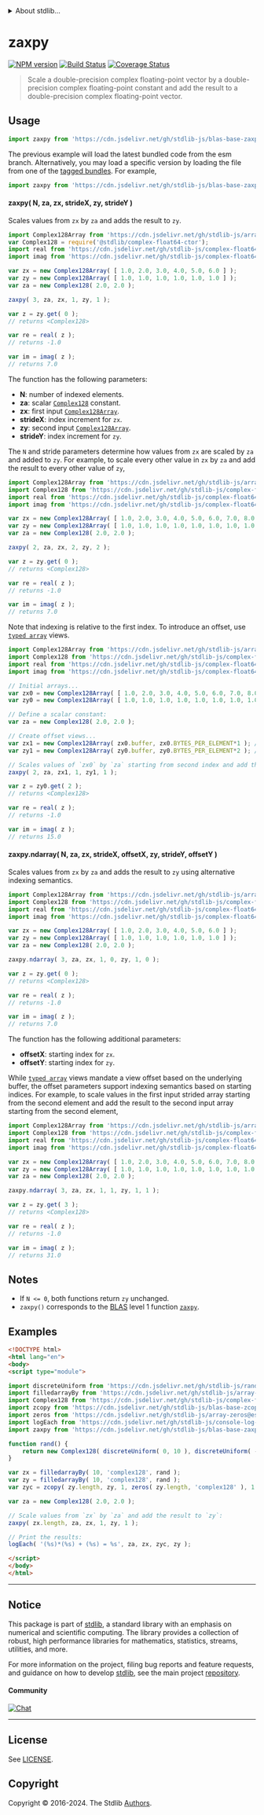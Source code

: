 <!--

@license Apache-2.0

Copyright (c) 2024 The Stdlib Authors.

Licensed under the Apache License, Version 2.0 (the "License");
you may not use this file except in compliance with the License.
You may obtain a copy of the License at

   http://www.apache.org/licenses/LICENSE-2.0

Unless required by applicable law or agreed to in writing, software
distributed under the License is distributed on an "AS IS" BASIS,
WITHOUT WARRANTIES OR CONDITIONS OF ANY KIND, either express or implied.
See the License for the specific language governing permissions and
limitations under the License.

-->


<details>
  <summary>
    About stdlib...
  </summary>
  <p>We believe in a future in which the web is a preferred environment for numerical computation. To help realize this future, we've built stdlib. stdlib is a standard library, with an emphasis on numerical and scientific computation, written in JavaScript (and C) for execution in browsers and in Node.js.</p>
  <p>The library is fully decomposable, being architected in such a way that you can swap out and mix and match APIs and functionality to cater to your exact preferences and use cases.</p>
  <p>When you use stdlib, you can be absolutely certain that you are using the most thorough, rigorous, well-written, studied, documented, tested, measured, and high-quality code out there.</p>
  <p>To join us in bringing numerical computing to the web, get started by checking us out on <a href="https://github.com/stdlib-js/stdlib">GitHub</a>, and please consider <a href="https://opencollective.com/stdlib">financially supporting stdlib</a>. We greatly appreciate your continued support!</p>
</details>

# zaxpy

[![NPM version][npm-image]][npm-url] [![Build Status][test-image]][test-url] [![Coverage Status][coverage-image]][coverage-url] <!-- [![dependencies][dependencies-image]][dependencies-url] -->

> Scale a double-precision complex floating-point vector by a double-precision complex floating-point constant and add the result to a double-precision complex floating-point vector.



<section class="usage">

## Usage

```javascript
import zaxpy from 'https://cdn.jsdelivr.net/gh/stdlib-js/blas-base-zaxpy@esm/index.mjs';
```
The previous example will load the latest bundled code from the esm branch. Alternatively, you may load a specific version by loading the file from one of the [tagged bundles](https://github.com/stdlib-js/blas-base-zaxpy/tags). For example,

```javascript
import zaxpy from 'https://cdn.jsdelivr.net/gh/stdlib-js/blas-base-zaxpy@v0.1.0-esm/index.mjs';
```

#### zaxpy( N, za, zx, strideX, zy, strideY )

Scales values from `zx` by `za` and adds the result to `zy`.

```javascript
import Complex128Array from 'https://cdn.jsdelivr.net/gh/stdlib-js/array-complex128@esm/index.mjs';
var Complex128 = require('@stdlib/complex-float64-ctor');
import real from 'https://cdn.jsdelivr.net/gh/stdlib-js/complex-float64-real@esm/index.mjs';
import imag from 'https://cdn.jsdelivr.net/gh/stdlib-js/complex-float64-imag@esm/index.mjs';

var zx = new Complex128Array( [ 1.0, 2.0, 3.0, 4.0, 5.0, 6.0 ] );
var zy = new Complex128Array( [ 1.0, 1.0, 1.0, 1.0, 1.0, 1.0 ] );
var za = new Complex128( 2.0, 2.0 );

zaxpy( 3, za, zx, 1, zy, 1 );

var z = zy.get( 0 );
// returns <Complex128>

var re = real( z );
// returns -1.0

var im = imag( z );
// returns 7.0
```

The function has the following parameters:

-   **N**: number of indexed elements.
-   **za**: scalar [`Complex128`][@stdlib/complex/float64/ctor] constant.
-   **zx**: first input [`Complex128Array`][@stdlib/array/complex128].
-   **strideX**: index increment for `zx`.
-   **zy**: second input [`Complex128Array`][@stdlib/array/complex128].
-   **strideY**: index increment for `zy`.

The `N` and stride parameters determine how values from `zx` are scaled by `za` and added to `zy`. For example, to scale every other value in `zx` by `za` and add the result to every other value of `zy`,

```javascript
import Complex128Array from 'https://cdn.jsdelivr.net/gh/stdlib-js/array-complex128@esm/index.mjs';
import Complex128 from 'https://cdn.jsdelivr.net/gh/stdlib-js/complex-float64-ctor@esm/index.mjs';
import real from 'https://cdn.jsdelivr.net/gh/stdlib-js/complex-float64-real@esm/index.mjs';
import imag from 'https://cdn.jsdelivr.net/gh/stdlib-js/complex-float64-imag@esm/index.mjs';

var zx = new Complex128Array( [ 1.0, 2.0, 3.0, 4.0, 5.0, 6.0, 7.0, 8.0 ] );
var zy = new Complex128Array( [ 1.0, 1.0, 1.0, 1.0, 1.0, 1.0, 1.0, 1.0 ] );
var za = new Complex128( 2.0, 2.0 );

zaxpy( 2, za, zx, 2, zy, 2 );

var z = zy.get( 0 );
// returns <Complex128>

var re = real( z );
// returns -1.0

var im = imag( z );
// returns 7.0
```

Note that indexing is relative to the first index. To introduce an offset, use [`typed array`][mdn-typed-array] views.

<!-- eslint-disable stdlib/capitalized-comments -->

```javascript
import Complex128Array from 'https://cdn.jsdelivr.net/gh/stdlib-js/array-complex128@esm/index.mjs';
import Complex128 from 'https://cdn.jsdelivr.net/gh/stdlib-js/complex-float64-ctor@esm/index.mjs';
import real from 'https://cdn.jsdelivr.net/gh/stdlib-js/complex-float64-real@esm/index.mjs';
import imag from 'https://cdn.jsdelivr.net/gh/stdlib-js/complex-float64-imag@esm/index.mjs';

// Initial arrays...
var zx0 = new Complex128Array( [ 1.0, 2.0, 3.0, 4.0, 5.0, 6.0, 7.0, 8.0 ] );
var zy0 = new Complex128Array( [ 1.0, 1.0, 1.0, 1.0, 1.0, 1.0, 1.0, 1.0 ] );

// Define a scalar constant:
var za = new Complex128( 2.0, 2.0 );

// Create offset views...
var zx1 = new Complex128Array( zx0.buffer, zx0.BYTES_PER_ELEMENT*1 ); // start at 2nd element
var zy1 = new Complex128Array( zy0.buffer, zy0.BYTES_PER_ELEMENT*2 ); // start at 3rd element

// Scales values of `zx0` by `za` starting from second index and add the result to `zy0` starting from third index...
zaxpy( 2, za, zx1, 1, zy1, 1 );

var z = zy0.get( 2 );
// returns <Complex128>

var re = real( z );
// returns -1.0

var im = imag( z );
// returns 15.0
```

#### zaxpy.ndarray( N, za, zx, strideX, offsetX, zy, strideY, offsetY )

Scales values from `zx` by `za` and adds the result to `zy` using alternative indexing semantics.

```javascript
import Complex128Array from 'https://cdn.jsdelivr.net/gh/stdlib-js/array-complex128@esm/index.mjs';
import Complex128 from 'https://cdn.jsdelivr.net/gh/stdlib-js/complex-float64-ctor@esm/index.mjs';
import real from 'https://cdn.jsdelivr.net/gh/stdlib-js/complex-float64-real@esm/index.mjs';
import imag from 'https://cdn.jsdelivr.net/gh/stdlib-js/complex-float64-imag@esm/index.mjs';

var zx = new Complex128Array( [ 1.0, 2.0, 3.0, 4.0, 5.0, 6.0 ] );
var zy = new Complex128Array( [ 1.0, 1.0, 1.0, 1.0, 1.0, 1.0 ] );
var za = new Complex128( 2.0, 2.0 );

zaxpy.ndarray( 3, za, zx, 1, 0, zy, 1, 0 );

var z = zy.get( 0 );
// returns <Complex128>

var re = real( z );
// returns -1.0

var im = imag( z );
// returns 7.0
```

The function has the following additional parameters:

-   **offsetX**: starting index for `zx`.
-   **offsetY**: starting index for `zy`.

While [`typed array`][mdn-typed-array] views mandate a view offset based on the underlying buffer, the offset parameters support indexing semantics based on starting indices. For example, to scale values in the first input strided array starting from the second element and add the result to the second input array starting from the second element,

```javascript
import Complex128Array from 'https://cdn.jsdelivr.net/gh/stdlib-js/array-complex128@esm/index.mjs';
import Complex128 from 'https://cdn.jsdelivr.net/gh/stdlib-js/complex-float64-ctor@esm/index.mjs';
import real from 'https://cdn.jsdelivr.net/gh/stdlib-js/complex-float64-real@esm/index.mjs';
import imag from 'https://cdn.jsdelivr.net/gh/stdlib-js/complex-float64-imag@esm/index.mjs';

var zx = new Complex128Array( [ 1.0, 2.0, 3.0, 4.0, 5.0, 6.0, 7.0, 8.0 ] );
var zy = new Complex128Array( [ 1.0, 1.0, 1.0, 1.0, 1.0, 1.0, 1.0, 1.0 ] );
var za = new Complex128( 2.0, 2.0 );

zaxpy.ndarray( 3, za, zx, 1, 1, zy, 1, 1 );

var z = zy.get( 3 );
// returns <Complex128>

var re = real( z );
// returns -1.0

var im = imag( z );
// returns 31.0
```

</section>

<!-- /.usage -->

<section class="notes">

## Notes

-   If `N <= 0`, both functions return `zy` unchanged.
-   `zaxpy()` corresponds to the [BLAS][blas] level 1 function [`zaxpy`][zaxpy].

</section>

<!-- /.notes -->

<section class="examples">

## Examples

<!-- eslint no-undef: "error" -->

```html
<!DOCTYPE html>
<html lang="en">
<body>
<script type="module">

import discreteUniform from 'https://cdn.jsdelivr.net/gh/stdlib-js/random-base-discrete-uniform@esm/index.mjs';
import filledarrayBy from 'https://cdn.jsdelivr.net/gh/stdlib-js/array-filled-by@esm/index.mjs';
import Complex128 from 'https://cdn.jsdelivr.net/gh/stdlib-js/complex-float64-ctor@esm/index.mjs';
import zcopy from 'https://cdn.jsdelivr.net/gh/stdlib-js/blas-base-zcopy@esm/index.mjs';
import zeros from 'https://cdn.jsdelivr.net/gh/stdlib-js/array-zeros@esm/index.mjs';
import logEach from 'https://cdn.jsdelivr.net/gh/stdlib-js/console-log-each@esm/index.mjs';
import zaxpy from 'https://cdn.jsdelivr.net/gh/stdlib-js/blas-base-zaxpy@esm/index.mjs';

function rand() {
    return new Complex128( discreteUniform( 0, 10 ), discreteUniform( -5, 5 ) );
}

var zx = filledarrayBy( 10, 'complex128', rand );
var zy = filledarrayBy( 10, 'complex128', rand );
var zyc = zcopy( zy.length, zy, 1, zeros( zy.length, 'complex128' ), 1 );

var za = new Complex128( 2.0, 2.0 );

// Scale values from `zx` by `za` and add the result to `zy`:
zaxpy( zx.length, za, zx, 1, zy, 1 );

// Print the results:
logEach( '(%s)*(%s) + (%s) = %s', za, zx, zyc, zy );

</script>
</body>
</html>
```

</section>

<!-- /.examples -->

<!-- Section for related `stdlib` packages. Do not manually edit this section, as it is automatically populated. -->

<section class="related">

</section>

<!-- /.related -->

<!-- Section for all links. Make sure to keep an empty line after the `section` element and another before the `/section` close. -->


<section class="main-repo" >

* * *

## Notice

This package is part of [stdlib][stdlib], a standard library with an emphasis on numerical and scientific computing. The library provides a collection of robust, high performance libraries for mathematics, statistics, streams, utilities, and more.

For more information on the project, filing bug reports and feature requests, and guidance on how to develop [stdlib][stdlib], see the main project [repository][stdlib].

#### Community

[![Chat][chat-image]][chat-url]

---

## License

See [LICENSE][stdlib-license].


## Copyright

Copyright &copy; 2016-2024. The Stdlib [Authors][stdlib-authors].

</section>

<!-- /.stdlib -->

<!-- Section for all links. Make sure to keep an empty line after the `section` element and another before the `/section` close. -->

<section class="links">

[npm-image]: http://img.shields.io/npm/v/@stdlib/blas-base-zaxpy.svg
[npm-url]: https://npmjs.org/package/@stdlib/blas-base-zaxpy

[test-image]: https://github.com/stdlib-js/blas-base-zaxpy/actions/workflows/test.yml/badge.svg?branch=v0.1.0
[test-url]: https://github.com/stdlib-js/blas-base-zaxpy/actions/workflows/test.yml?query=branch:v0.1.0

[coverage-image]: https://img.shields.io/codecov/c/github/stdlib-js/blas-base-zaxpy/main.svg
[coverage-url]: https://codecov.io/github/stdlib-js/blas-base-zaxpy?branch=main

<!--

[dependencies-image]: https://img.shields.io/david/stdlib-js/blas-base-zaxpy.svg
[dependencies-url]: https://david-dm.org/stdlib-js/blas-base-zaxpy/main

-->

[chat-image]: https://img.shields.io/gitter/room/stdlib-js/stdlib.svg
[chat-url]: https://app.gitter.im/#/room/#stdlib-js_stdlib:gitter.im

[stdlib]: https://github.com/stdlib-js/stdlib

[stdlib-authors]: https://github.com/stdlib-js/stdlib/graphs/contributors

[umd]: https://github.com/umdjs/umd
[es-module]: https://developer.mozilla.org/en-US/docs/Web/JavaScript/Guide/Modules

[deno-url]: https://github.com/stdlib-js/blas-base-zaxpy/tree/deno
[deno-readme]: https://github.com/stdlib-js/blas-base-zaxpy/blob/deno/README.md
[umd-url]: https://github.com/stdlib-js/blas-base-zaxpy/tree/umd
[umd-readme]: https://github.com/stdlib-js/blas-base-zaxpy/blob/umd/README.md
[esm-url]: https://github.com/stdlib-js/blas-base-zaxpy/tree/esm
[esm-readme]: https://github.com/stdlib-js/blas-base-zaxpy/blob/esm/README.md
[branches-url]: https://github.com/stdlib-js/blas-base-zaxpy/blob/main/branches.md

[stdlib-license]: https://raw.githubusercontent.com/stdlib-js/blas-base-zaxpy/main/LICENSE

[blas]: http://www.netlib.org/blas

[zaxpy]: https://www.netlib.org/lapack/explore-html/d5/d4b/group__axpy_ga0b7bac1f4d42514074a48f14f5f9caa0.html#ga0b7bac1f4d42514074a48f14f5f9caa0

[mdn-typed-array]: https://developer.mozilla.org/en-US/docs/Web/JavaScript/Reference/Global_Objects/TypedArray

[@stdlib/array/complex128]: https://github.com/stdlib-js/array-complex128/tree/esm

[@stdlib/complex/float64/ctor]: https://github.com/stdlib-js/complex-float64-ctor/tree/esm

</section>

<!-- /.links -->
